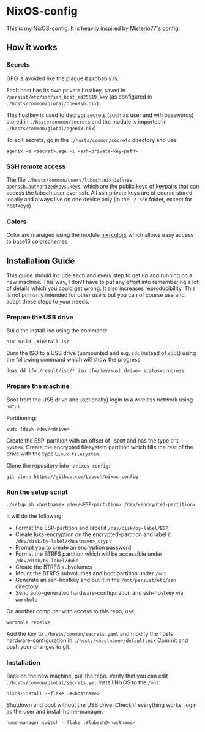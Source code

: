 # NixOS-config

This is my NixOS-config. It is heavily inspired by [Misterio77's config](https://git.sr.ht/~misterio/nix-config).

## How it works

### Secrets

GPG is avoided like the plague it probably is.

Each host has its own private hostkey, saved in `/persist/etc/ssh/ssh_host_ed25519_key` (as configured in `./hosts/common/global/openssh.nix`).

This hostkey is used to decrypt secrets (such as user and wifi passwords) stored in `./hosts/common/secrets` and the module is imported in `./hosts/common/global/agenix.nix`)

To edit secrets, go in the `./hosts/common/secrets` directory and use:
```
agenix -e <secret>.age -i <ssh-private-key-path>
```

### SSH remote access

The file `./hosts/common/users/lubsch.nix` defines `openssh.authorizedKeys.keys`, which are the public keys of keypairs that can access the lubsch user over ssh. All ssh private keys are of course stored locally and always live on one device only (in the `~/.shh` folder, except for hostkeys)

### Colors

Color are managed using the module [nix-colors](https://github.com/Misterio77/nix-color) which allows easy access to base16 colorschemes

## Installation Guide

This guide should include each and every step to get up and running on a new machine. This way, I don't have to put any effort into remembering a lot of details which you could get wrong. It also increases reproducibility. This is not primarily intended for other users but you can of course use and adapt these steps to your needs.

### Prepare the USB drive

Build the install-iso using the command:
```
nix build .#install-iso
```
Burn the ISO to a USB drive (unmounted and e.g. `sdc` instead of `sdc1`) using the following command which will show the progress:
```
doas dd if=./result/iso/*.iso of=/dev/<usb_drive> status=progress
```

### Prepare the machine

Boot from the USB drive and (optionally) login to a wireless network using `nmtui`.

Partitioning:
```
sudo fdisk /dev/<drive>
```
Create the ESP-partition with an offset of `+500M` and has the type `EFI System`.
Create the encrypted filesystem partition which fills the rest of the drive with the type `Linux filesystem`.

Clone the repository into `~/nixos-config`:
```
git clone https://github.com/Lubsch/nixos-config
```

### Run the setup script
```
./setup.sh <hostname> /dev/<ESP-partition> /dev/<encrypted-partition>
```
It will do the following:
- Format the ESP-partition and label it `/dev/disk/by-label/ESP`
- Create luks-encryption on the encrypted-partition and label it `/dev/disk/by-label/<hostname>_crypt`
- Prompt you to create an encryption password
- Format the BTRFS partition which will be accessible under `/dev/disk/by-label/duke`
- Create the BTRFS subvolumes
- Mount the BTRFS subvolumes and boot partition under `/mnt`
- Generate an ssh-hostkey and put it in the `/mnt/persist/etc/ssh` directory
- Send auto-generated hardware-configuration and ssh-hostkey via `wormhole`

On another computer with access to this repo, use:
```
wormhole receive
```
Add the key to `./hosts/common/secrets.yaml` and modify the hosts hardware-configuration in `./hosts/<hostname>/default.nix`
Commit and push your changes to git.

### Installation
Back on the new machine, pull the repo. Verify that you can edit `./hosts/common/global/secrets.yml`
Install NixOS to the `/mnt`:
```
nixos-install --flake .#<hostname>
```
Shutdown and boot without the USB drive. Check if everything works, login as the user and install home-manager:
```
home-manager switch --flake .#lubsch@<hostname>
```
